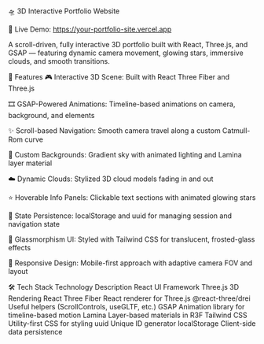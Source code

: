 🛸 3D Interactive Portfolio Website

🔗 Live Demo: https://your-portfolio-site.vercel.app

A scroll-driven, fully interactive 3D portfolio built with React, Three.js, and GSAP — featuring dynamic camera movement, glowing stars, immersive clouds, and smooth transitions.

🚀 Features
🎮 Interactive 3D Scene: Built with React Three Fiber and Three.js

🎞️ GSAP-Powered Animations: Timeline-based animations on camera, background, and elements

✨ Scroll-based Navigation: Smooth camera travel along a custom Catmull-Rom curve

🌌 Custom Backgrounds: Gradient sky with animated lighting and Lamina layer material

☁️ Dynamic Clouds: Stylized 3D cloud models fading in and out

⭐ Hoverable Info Panels: Clickable text sections with animated glowing stars

💾 State Persistence: localStorage and uuid for managing session and navigation state

💎 Glassmorphism UI: Styled with Tailwind CSS for translucent, frosted-glass effects

📱 Responsive Design: Mobile-first approach with adaptive camera FOV and layout

🛠️ Tech Stack
Technology	Description
React	UI Framework
Three.js	3D Rendering
React Three Fiber	React renderer for Three.js
@react-three/drei	Useful helpers (ScrollControls, useGLTF, etc.)
GSAP	Animation library for timeline-based motion
Lamina	Layer-based materials in R3F
Tailwind CSS	Utility-first CSS for styling
uuid	Unique ID generator
localStorage	Client-side data persistence
